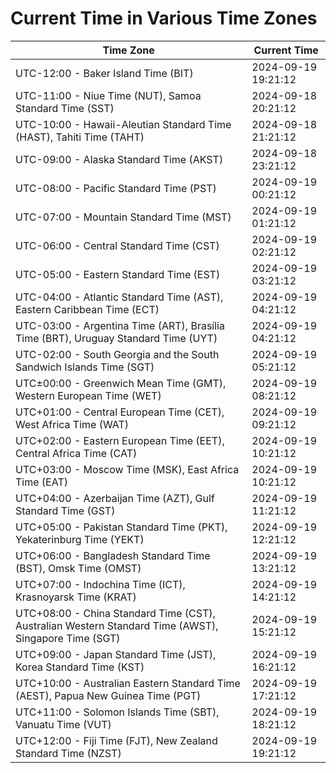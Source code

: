 # Current Time in Various Time Zones

| Time Zone | Current Time |
|-----------|--------------|
| UTC-12:00 - Baker Island Time (BIT) | 2024-09-19 19:21:12 |
| UTC-11:00 - Niue Time (NUT), Samoa Standard Time (SST) | 2024-09-18 20:21:12 |
| UTC-10:00 - Hawaii-Aleutian Standard Time (HAST), Tahiti Time (TAHT) | 2024-09-18 21:21:12 |
| UTC-09:00 - Alaska Standard Time (AKST) | 2024-09-18 23:21:12 |
| UTC-08:00 - Pacific Standard Time (PST) | 2024-09-19 00:21:12 |
| UTC-07:00 - Mountain Standard Time (MST) | 2024-09-19 01:21:12 |
| UTC-06:00 - Central Standard Time (CST) | 2024-09-19 02:21:12 |
| UTC-05:00 - Eastern Standard Time (EST) | 2024-09-19 03:21:12 |
| UTC-04:00 - Atlantic Standard Time (AST), Eastern Caribbean Time (ECT) | 2024-09-19 04:21:12 |
| UTC-03:00 - Argentina Time (ART), Brasília Time (BRT), Uruguay Standard Time (UYT) | 2024-09-19 04:21:12 |
| UTC-02:00 - South Georgia and the South Sandwich Islands Time (SGT) | 2024-09-19 05:21:12 |
| UTC±00:00 - Greenwich Mean Time (GMT), Western European Time (WET) | 2024-09-19 08:21:12 |
| UTC+01:00 - Central European Time (CET), West Africa Time (WAT) | 2024-09-19 09:21:12 |
| UTC+02:00 - Eastern European Time (EET), Central Africa Time (CAT) | 2024-09-19 10:21:12 |
| UTC+03:00 - Moscow Time (MSK), East Africa Time (EAT) | 2024-09-19 10:21:12 |
| UTC+04:00 - Azerbaijan Time (AZT), Gulf Standard Time (GST) | 2024-09-19 11:21:12 |
| UTC+05:00 - Pakistan Standard Time (PKT), Yekaterinburg Time (YEKT) | 2024-09-19 12:21:12 |
| UTC+06:00 - Bangladesh Standard Time (BST), Omsk Time (OMST) | 2024-09-19 13:21:12 |
| UTC+07:00 - Indochina Time (ICT), Krasnoyarsk Time (KRAT) | 2024-09-19 14:21:12 |
| UTC+08:00 - China Standard Time (CST), Australian Western Standard Time (AWST), Singapore Time (SGT) | 2024-09-19 15:21:12 |
| UTC+09:00 - Japan Standard Time (JST), Korea Standard Time (KST) | 2024-09-19 16:21:12 |
| UTC+10:00 - Australian Eastern Standard Time (AEST), Papua New Guinea Time (PGT) | 2024-09-19 17:21:12 |
| UTC+11:00 - Solomon Islands Time (SBT), Vanuatu Time (VUT) | 2024-09-19 18:21:12 |
| UTC+12:00 - Fiji Time (FJT), New Zealand Standard Time (NZST) | 2024-09-19 19:21:12 |
